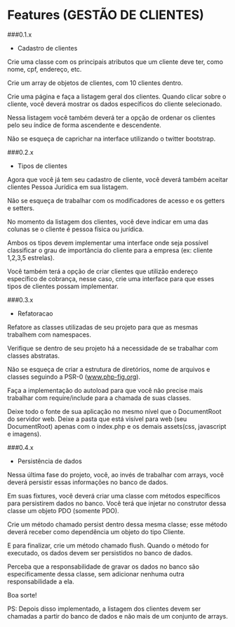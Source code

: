 # Features (GESTÃO DE CLIENTES)

###0.1.x

- Cadastro de clientes

Crie uma classe com os principais atributos que um cliente deve ter, como nome, cpf, endereço, etc.

Crie um array de objetos de clientes, com 10 clientes dentro.

Crie uma página e faça a listagem geral dos clientes. Quando clicar sobre o cliente, você deverá mostrar os dados específicos do cliente selecionado.

Nessa listagem você também deverá ter a opção de ordenar os clientes pelo seu índice de forma ascendente e descendente.

Não se esqueça de caprichar na interface utilizando o twitter bootstrap.

###0.2.x

- Tipos de clientes

Agora que você já tem seu cadastro de cliente, você deverá também aceitar clientes Pessoa Jurídica em sua listagem.

Não se esqueça de trabalhar com os modificadores de acesso e os getters e setters.

No momento da listagem dos clientes, você deve indicar em uma das colunas se o cliente é pessoa física ou jurídica.

Ambos os tipos devem implementar uma interface onde seja possível classificar o grau de importância do cliente para a empresa (ex: cliente 1,2,3,5 estrelas).

Você também terá a opção de criar clientes que utilizão endereço específico de cobrança, nesse caso, crie uma interface para que esses tipos de clientes possam implementar.

###0.3.x

- Refatoracao

Refatore as classes utilizadas de seu projeto para que as mesmas trabalhem com namespaces.

Verifique se dentro de seu projeto há a necessidade de se trabalhar com classes abstratas.

Não se esqueça de criar a estrutura de diretórios, nome de arquivos e classes seguindo a PSR-0 (www.php-fig.org).

Faça a implementação do autoload para que você não precise mais trabalhar com require/include para a chamada de suas classes.

Deixe todo o fonte de sua aplicação no mesmo nível que o DocumentRoot do servidor web. Deixe a pasta que está visível para web (seu DocumentRoot) apenas com o index.php e os demais assets(css, javascript e imagens).

###0.4.x

- Persistência de dados

Nessa última fase do projeto, você, ao invés de trabalhar com arrays, você deverá persistir essas informações no banco de dados.

Em suas fixtures, você deverá criar uma classe com métodos específicos para persistirem dados no banco. Você terá que injetar no construtor dessa classe um objeto PDO (somente PDO).

Crie um método chamado persist dentro dessa mesma classe; esse método deverá receber como dependência um objeto do tipo Cliente.

E para finalizar, crie um método chamado flush. Quando o método for executado, os dados devem ser persistidos no banco de dados.

Perceba que a responsabilidade de gravar os dados no banco são especificamente dessa classe, sem adicionar nenhuma outra responsabilidade a ela.

Boa sorte!

PS: Depois disso implementado, a listagem dos clientes devem ser chamadas a partir do banco de dados e não mais de um conjunto de arrays.


















